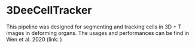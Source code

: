 # 3DeeCellTracker

This pipeline was designed for segmenting and tracking cells in 3D + T images in deforming organs. 
The usages and performances can be find in Wen et al. 2020 (link:   )
